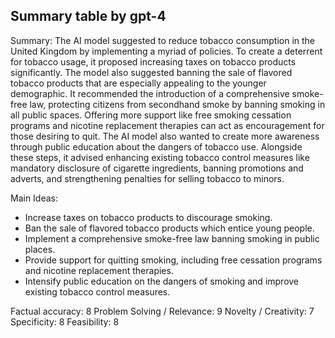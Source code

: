 ## Summary table by gpt-4
Summary: 
The AI model suggested to reduce tobacco consumption in the United Kingdom by implementing a myriad of policies. To create a deterrent for tobacco usage, it proposed increasing taxes on tobacco products significantly. The model also suggested banning the sale of flavored tobacco products that are especially appealing to the younger demographic. It recommended the introduction of a comprehensive smoke-free law, protecting citizens from secondhand smoke by banning smoking in all public spaces. Offering more support like free smoking cessation programs and nicotine replacement therapies can act as encouragement for those desiring to quit. The AI model also wanted to create more awareness through public education about the dangers of tobacco use. Alongside these steps, it advised enhancing existing tobacco control measures like mandatory disclosure of cigarette ingredients, banning promotions and adverts, and strengthening penalties for selling tobacco to minors.

Main Ideas:
- Increase taxes on tobacco products to discourage smoking.
- Ban the sale of flavored tobacco products which entice young people.
- Implement a comprehensive smoke-free law banning smoking in public places.
- Provide support for quitting smoking, including free cessation programs and nicotine replacement therapies.
- Intensify public education on the dangers of smoking and improve existing tobacco control measures.

Factual accuracy: 8
Problem Solving / Relevance: 9
Novelty / Creativity: 7
Specificity: 8
Feasibility: 8